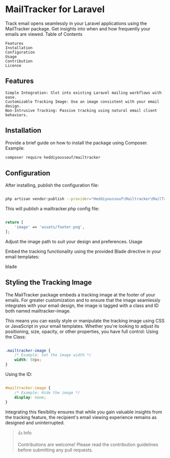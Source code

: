 # MailTracker for Laravel

Track email opens seamlessly in your Laravel applications using the MailTracker package. Get insights into when and how frequently your emails are viewed.
Table of Contents

    Features
    Installation
    Configuration
    Usage
    Contribution
    License

## Features

    Simple Integration: Slot into existing Laravel mailing workflows with ease.
    Customizable Tracking Image: Use an image consistent with your email design.
    Non-Intrusive Tracking: Passive tracking using natural email client behaviors.

## Installation

Provide a brief guide on how to install the package using Composer. Example:

```bash
composer require heddiyoussouf/mailtracker
```

## Configuration

After installing, publish the configuration file:


```bash

php artisan vendor:publish --provider="Heddiyoussouf\Mailtracker\MailTrackerProvider"
```

This will publish a mailtracker.php config file:

```php

return [
    'image' => 'assets/footer.png',
];
```

Adjust the image path to suit your design and preferences.
Usage

Embed the tracking functionality using the provided Blade directive in your email templates:

blade

## Styling the Tracking Image

The MailTracker package embeds a tracking image at the footer of your emails. For greater customization and to ensure that the image seamlessly integrates with your email design, the image is tagged with a class and ID both named mailtracker-image.

This means you can easily style or manipulate the tracking image using CSS or JavaScript in your email templates. Whether you're looking to adjust its positioning, size, opacity, or other properties, you have full control:
Using the Class:

```css

.mailtracker-image {
    /* Example: Set the image width */
    width: 50px;
}
```

Using the ID:

```css

#mailtracker-image {
    /* Example: Hide the image */
    display: none;
}
```

Integrating this flexibility ensures that while you gain valuable insights from the tracking feature, the recipient's email viewing experience remains as designed and uninterrupted.

> 👍 Info
> 
> Contributions are welcome! Please read the contribution guidelines before submitting any pull requests.
>
